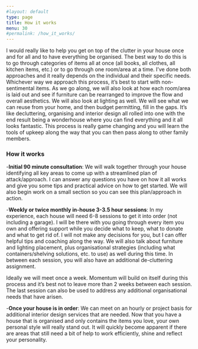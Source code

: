 ```yaml
---
#layout: default
type: page
title: How it works
menu: 30
#permalink: /how_it_works/
---
```




I would really like to help you get on top of the clutter in your house once and for all and to have everything be organised. The best way to do this is to go through categories of items all at once (all books, all clothes, all kitchen items, etc.) or to go through one room/area at a time. I’ve done both approaches and it really depends on the individual and their specific needs. Whichever way we approach this process, it’s best to start with non-sentimental items. As we go along, we will also look at how each room/area is laid out and see if furniture can be rearranged to improve the flow and overall aesthetics. We will also look at lighting as well. We will see what we can reuse from your home, and then budget permitting, fill in the gaps. It’s like decluttering, organising and interior design all rolled into one with the end result being a wonderhouse where you can find everything and it all looks fantastic. This process is really game changing and you will learn the tools of upkeep along the way that you can then pass along to other family members.

### How it works

-**Initial 90 minute consultation**: We will walk together through your house identifying all key areas to come up with a streamlined plan of attack/approach. I can answer any questions you have on how it all works and give you some tips and practical advice on how to get started. We will also begin work on a small section so you can see this plan/approach in action.

-**Weekly or twice monthly in-house 3-3.5 hour sessions**: In my experience, each house will need 6-8 sessions to get it into order (not including a garage). I will be there with you going through every item you own and offering support while you decide what to keep, what to donate and what to get rid of. I will not make any decisions for you, but I can offer helpful tips and coaching along the way. We will also talk about furniture and lighting placement, plus organisational strategies (including what containers/shelving solutions, etc. to use) as well during this time. In between each session, you will also have an additional de-cluttering assignment.

Ideally we will meet once a week. Momentum will build on itself during this process and it’s best not to leave more than 2 weeks between each session. The last session can also be used to address any additional organisational needs that have arisen.

-**Once your house is in order**: We can meet on an hourly or project basis for additional interior design services that are needed. Now that you have a house that is organised and only contains the items you love, your own personal style will really stand out. It will quickly become apparent if there are areas that still need a bit of help to work efficiently, shine and reflect your personality.
